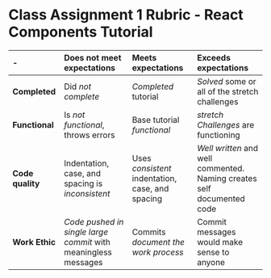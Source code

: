 # Class Assignment 1 Rubric - React Components Tutorial 

| - | **Does not meet expectations** | **Meets expectations** | **Exceeds expectations** |
|:---|:-------------------------------|:-----------------------|:-------------------------|
| **Completed** | Did _not complete_ | _Completed_ tutorial | _Solved_ some or all of the stretch challenges |
| **Functional** | Is _not functional_, throws errors | Base tutorial _functional_ | _stretch Challenges_ are functioning |
| **Code quality** | Indentation, case, and spacing is _inconsistent_ | Uses _consistent_ indentation, case, and spacing | _Well written_ and well commented. Naming creates self documented code |
| **Work Ethic** | _Code pushed in single large commit_ with meaningless messages | Commits _document the work process_ | Commit messages would make sense to anyone | 